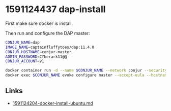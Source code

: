 # 1591124437 dap-install
First make sure docker is install.

Then run and configure the DAP master:

```bash
CONJUR_NAME=dap
IMAGE_NAME=captainfluffytoes/dap:11.4.0
CONJUR_HOSTNAME=conjur-master
ADMIN_PASSWORD=CYberark11@@
CONJUR_ACCOUNT=v1

docker container run -d --name $CONJUR_NAME --network conjur --security-opt=seccomp:unconfined -p 443:443 -p 5432:5432 -p 1999:1999 $IMAGE_NAME
docker exec $CONJUR_NAME evoke configure master --accept-eula --hostname $CONJUR_HOSTNAME --admin-password $ADMIN_PASSWORD $CONJUR_ACCOUNT
```



## Links
- [1591124204-docker-install-ubuntu.md](1591124204-docker-install-ubuntu.md)
